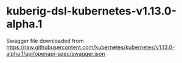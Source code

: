 # kuberig-dsl-kubernetes-v1.13.0-alpha.1

Swagger file downloaded from https://raw.githubusercontent.com/kubernetes/kubernetes/v1.13.0-alpha.1/api/openapi-spec/swagger.json
